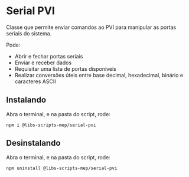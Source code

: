 # Serial PVI

Classe que permite enviar comandos ao PVI para manipular as portas seriais do sistema.

Pode:

- Abrir e fechar portas seriais
- Enviar e receber dados
- Requisitar uma lista de portas disponíveis
- Realizar conversões úteis entre base decimal, hexadecimal, binário e caracteres ASCII

## Instalando

Abra o terminal, e na pasta do script, rode:

```
npm i @libs-scripts-mep/serial-pvi
```

## Desinstalando

Abra o terminal, e na pasta do script, rode:

```
npm uninstall @libs-scripts-mep/serial-pvi
```